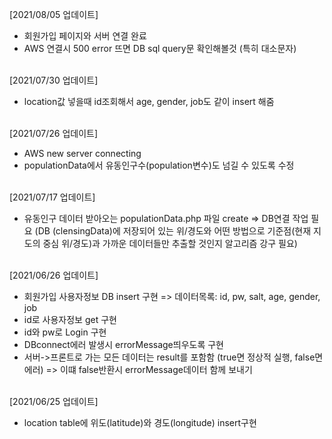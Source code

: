 [2021/08/05 업데이트]

- 회원가입 페이지와 서버 연결 완료
- AWS 연결시 500 error 뜨면 DB sql query문 확인해볼것 (특히 대소문자)

<br>
[2021/07/30 업데이트]

- location값 넣을때 id조회해서 age, gender, job도 같이 insert 해줌

<br>
[2021/07/26 업데이트]

- AWS new server connecting
- populationData에서 유동인구수(population변수)도 넘길 수 있도록 수정

<br>
[2021/07/17 업데이트]

- 유동인구 데이터 받아오는 populationData.php 파일 create
    => DB연결 작업 필요 (DB (clensingData)에 저장되어 있는 위/경도와 어떤 방법으로 기준점(현재 지도의 중심 위/경도)과 가까운 데이터들만 추출할 것인지 알고리즘 강구 필요)

<br>
[2021/06/26 업데이트]

- 회원가입 사용자정보 DB insert 구현
    => 데이터목록: id, pw, salt, age, gender, job
- id로 사용자정보 get 구현
- id와 pw로 Login 구현
- DBconnect에러 발생시 errorMessage띄우도록 구현
- 서버->프론트로 가는 모든 데이터는 result를 포함함 (true면 정상적 실행, false면 에러)
    => 이떄 false반환시 errorMessage데이터 함께 보내기

<br>
[2021/06/25 업데이트]

- location table에 위도(latitude)와 경도(longitude) insert구현
